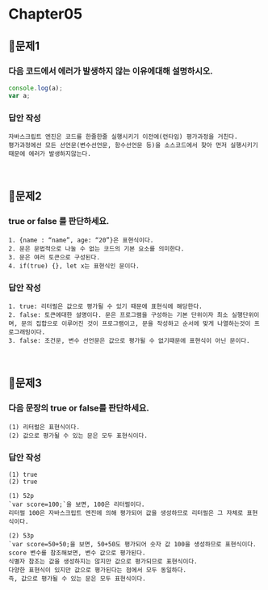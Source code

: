 # Chapter05
## 📌문제1
### 다음 코드에서 에러가 발생하지 않는 이유에대해 설명하시오.
```js
console.log(a);
var a;
```
### 답안 작성
```
자바스크립트 엔진은 코드를 한줄한줄 실행시키기 이전에(런타임) 평가과정을 거친다.
평가과정에선 모든 선언문(변수선언문, 함수선언문 등)을 소스코드에서 찾아 먼저 실행시키기 때문에 에러가 발생하지않는다.
```

<br>

## 📌문제2
### true or false 를 판단하세요.
```
1. {name : “name”, age: “20”}은 표현식이다.
2. 문은 문법적으로 나눌 수 없는 코드의 기본 요소를 의미한다.
3. 문은 여러 토큰으로 구성된다.
4. if(true) {}, let x는 표현식인 문이다. 
```
### 답안 작성
```
1. true: 리터럴은 값으로 평가될 수 있기 때문에 표현식에 해당한다.
2. false: 토큰에대한 설명이다. 문은 프로그램을 구성하는 기본 단위이자 최소 실행단위이며, 문의 집합으로 이루어진 것이 프로그램이고, 문을 작성하고 순서에 맞게 나열하는것이 프로그래밍이다.
3. false: 조건문, 변수 선언문은 값으로 평가될 수 없기때문에 표현식이 아닌 문이다.
```

<br>

## 📌문제3
### 다음 문장의 true or false를 판단하세요.
```
(1) 리터럴은 표현식이다.
(2) 값으로 평가될 수 있는 문은 모두 표현식이다.
```

### 답안 작성
```
(1) true
(2) true
```
```
(1) 52p
`var score=100;`을 보면, 100은 리터럴이다.
리터럴 100은 자바스크립트 엔진에 의해 평가되어 값을 생성하므로 리터럴은 그 자체로 표현식이다.

(2) 53p
`var score=50+50;을 보면, 50+50도 평가되어 숫자 값 100을 생성하므로 표현식이다.
score 변수를 참조해보면, 변수 값으로 평가된다.
식별자 참조는 값을 생성하지는 않지만 값으로 평가되므로 표현식이다.
다양한 표현식이 있지만 값으로 평가된다는 점에서 모두 동일하다.
즉, 값으로 평가될 수 있는 문은 모두 표현식이다.
```

<br>

